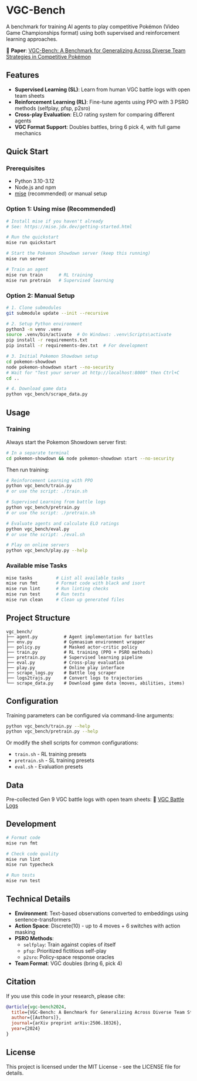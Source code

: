 # VGC-Bench

A benchmark for training AI agents to play competitive Pokémon (Video Game Championships format) using both supervised and reinforcement learning approaches.

📄 **Paper**: [VGC-Bench: A Benchmark for Generalizing Across Diverse Team Strategies in Competitive Pokémon](https://arxiv.org/abs/2506.10326)

## Features

- **Supervised Learning (SL)**: Learn from human VGC battle logs with open team sheets
- **Reinforcement Learning (RL)**: Fine-tune agents using PPO with 3 PSRO methods (selfplay, pfsp, p2sro)
- **Cross-play Evaluation**: ELO rating system for comparing different agents
- **VGC Format Support**: Doubles battles, bring 6 pick 4, with full game mechanics

## Quick Start

### Prerequisites

- Python 3.10-3.12
- Node.js and npm
- [mise](https://mise.jdx.dev/) (recommended) or manual setup

### Option 1: Using mise (Recommended)

```bash
# Install mise if you haven't already
# See: https://mise.jdx.dev/getting-started.html

# Run the quickstart
mise run quickstart

# Start the Pokemon Showdown server (keep this running)
mise run server

# Train an agent
mise run train      # RL training
mise run pretrain   # Supervised learning
```

### Option 2: Manual Setup

```bash
# 1. Clone submodules
git submodule update --init --recursive

# 2. Setup Python environment
python3 -m venv .venv
source .venv/bin/activate  # On Windows: .venv\Scripts\activate
pip install -r requirements.txt
pip install -r requirements-dev.txt  # For development

# 3. Initial Pokemon Showdown setup
cd pokemon-showdown
node pokemon-showdown start --no-security
# Wait for "Test your server at http://localhost:8000" then Ctrl+C
cd ..

# 4. Download game data
python vgc_bench/scrape_data.py
```

## Usage

### Training

Always start the Pokemon Showdown server first:

```bash
# In a separate terminal
cd pokemon-showdown && node pokemon-showdown start --no-security
```

Then run training:

```bash
# Reinforcement Learning with PPO
python vgc_bench/train.py
# or use the script: ./train.sh

# Supervised Learning from battle logs
python vgc_bench/pretrain.py
# or use the script: ./pretrain.sh

# Evaluate agents and calculate ELO ratings
python vgc_bench/eval.py
# or use the script: ./eval.sh

# Play on online servers
python vgc_bench/play.py --help
```

### Available mise Tasks

```bash
mise tasks         # List all available tasks
mise run fmt       # Format code with black and isort
mise run lint      # Run linting checks
mise run test      # Run tests
mise run clean     # Clean up generated files
```

## Project Structure

```
vgc_bench/
├── agent.py          # Agent implementation for battles
├── env.py            # Gymnasium environment wrapper
├── policy.py         # Masked actor-critic policy
├── train.py          # RL training (PPO + PSRO methods)
├── pretrain.py       # Supervised learning pipeline
├── eval.py           # Cross-play evaluation
├── play.py           # Online play interface
├── scrape_logs.py    # Battle log scraper
├── logs2trajs.py     # Convert logs to trajectories
└── scrape_data.py    # Download game data (moves, abilities, items)
```

## Configuration

Training parameters can be configured via command-line arguments:

```bash
python vgc_bench/train.py --help
python vgc_bench/pretrain.py --help
```

Or modify the shell scripts for common configurations:

- `train.sh` - RL training presets
- `pretrain.sh` - SL training presets
- `eval.sh` - Evaluation presets

## Data

Pre-collected Gen 9 VGC battle logs with open team sheets:
🤗 [VGC Battle Logs](https://huggingface.co/datasets/cameronangliss/vgc-battle-logs)

## Development

```bash
# Format code
mise run fmt

# Check code quality
mise run lint
mise run typecheck

# Run tests
mise run test
```

## Technical Details

- **Environment**: Text-based observations converted to embeddings using sentence-transformers
- **Action Space**: Discrete(10) - up to 4 moves + 6 switches with action masking
- **PSRO Methods**:
  - `selfplay`: Train against copies of itself
  - `pfsp`: Prioritized fictitious self-play
  - `p2sro`: Policy-space response oracles
- **Team Format**: VGC doubles (bring 6, pick 4)

## Citation

If you use this code in your research, please cite:

```bibtex
@article{vgc-bench2024,
  title={VGC-Bench: A Benchmark for Generalizing Across Diverse Team Strategies in Competitive Pokémon},
  author={[Authors]},
  journal={arXiv preprint arXiv:2506.10326},
  year={2024}
}
```

## License

This project is licensed under the MIT License - see the LICENSE file for details.
